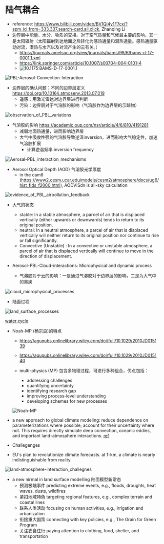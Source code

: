 # 陆气耦合

- reference: https://www.bilibili.com/video/BV1Qi4y1F7cx/?spm_id_from=333.337.search-card.all.click, Zhanqing Li
- 边界层中能量、水分、物质的交换。对于空气质量和气候最主要的影响，其一是太阳辐射（太阳辐射到达地面之后转化为感热通量和潜热通量。感热通量驱动对流，潜热与水汽以及对流产生的云有关。）
  - https://journals.ametsoc.org/view/journals/bams/99/6/bams-d-17-0001.1.xml
  - https://link.springer.com/article/10.1007/s00704-004-0101-4
  - ![10.1175:BAMS-D-17-0001.1](/Users/user/Desktop/YuanSun-UoM/A_my_progress/figure/10.1175:BAMS-D-17-0001.1.jpg)

![PBL-Aerosol-Convection-Interaction](/Users/user/Desktop/YuanSun-UoM/A_my_progress/figure/PBL-Aerosol-Convection-Interaction.jpg)

- 边界层的确认问题：不同的边界层定义 https://doi.org/10.1016/j.atmosenv.2013.07.019
  - 遥感：用激光雷达对边界层进行判断
  - 污染：边界层对于气溶胶的影响（气溶胶作为边界层的示踪物）

![observation_of_PBL_variations](/Users/user/Desktop/YuanSun-UoM/A_my_progress/figure/observation_of_PBL_variations.jpg)

- 气溶胶的影响 https://academic.oup.com/nsr/article/4/6/810/4191281
  - 减弱地面热通量，进而影响边界层
  - 大气中吸收性强的气溶胶导致逆温inversion，进而影响大气稳定性，加速气溶胶扩展
    - 计算逆温频率 inversion frequency

![Aerosal-PBL_interaction_mechanisms](/Users/user/Desktop/YuanSun-UoM/A_my_progress/figure/Aerosal-PBL_interaction_mechanisms.jpg)

- Aerosol Optical Depth (AOD) 气溶胶光学厚度
  - in the cam6 (https://www2.cesm.ucar.edu/models/cesm2/atmosphere/docs/ug6/hist_flds_f2000.html), AODVISdn is all-sky calculation

![evidence_of_PBL_airpollution_feedback](/Users/user/Desktop/YuanSun-UoM/A_my_progress/figure/evidence_of_PBL_airpollution_feedback.jpg)

- 大气的状态
  - stable: In a stable atmosphere, a parcel of air that is displaced vertically (either upwards or downwards) tends to return to its original position.
  - neutral: In a neutral atmosphere, a parcel of air that is displaced vertically will neither return to its original position nor continue to rise or fall significantly.
  - Convective (Unstable) : In a convective or unstable atmosphere, a parcel of air that is displaced vertically will continue to move in the direction of displacement.

- Aerosol-PBL-Cloud-interactions: Microphysical and dynamic process
  - 气溶胶对于云的影响：一是通过气溶胶对于边界层的影响，二是为大气中的黑炭

![cloud_microphysical_processes](/Users/user/Desktop/YuanSun-UoM/A_my_progress/figure/cloud_microphysical_processes.jpg)

- 陆面过程

![land_surface_processes](/Users/user/Desktop/YuanSun-UoM/A_my_progress/figure/land_surface_processes.jpg)

[water cycle](https://d9-wret.s3.us-west-2.amazonaws.com/assets/palladium/production/s3fs-public/thumbnails/image/water-cycle-natural.jpg)

- Noah-MP (杨宗良)的特点

  - https://agupubs.onlinelibrary.wiley.com/doi/full/10.1029/2010JD015139
  - https://agupubs.onlinelibrary.wiley.com/doi/full/10.1029/2010JD015140

  - multi-physics (MP) 包含多物理过程，可进行多种组合，优点包括：
    - addressing challenges
    - quantifying uncertainty
    - identifying research gap
    - improving process-level understanding
    - developing schemes for new processes

  ![Noah-MP](/Users/user/Desktop/YuanSun-UoM/A_my_progress/figure/Noah-MP.jpg)

- a new approach to global climate modeling: reduce dependence on parameterizations where possible; account for their uncertainty where not. This requires directly simulate deep convection, oceanic eddies, and important land-atmosphere interactions. [ref](10.1073/pnas.1906691116)
- Challegenges

- EU's plan to revolutionize climate forecasts. at 1-km, a climate is nearly indistinguishable from reality.

![land-atmosphere-interaction_challegnes](/Users/user/Desktop/YuanSun-UoM/A_my_progress/figure/land-atmosphere-interaction_challegnes.png)

- a new nirmal in land surface modelling 陆面模型新常态
  - 预测极端事件 predicting extreme events, e.g., floods, droughts, heat waves, dusts, wildfires
  - 紧扣地域特色 targeting regional features, e.g., complex terrain and coastal lines
  - 联系人类活动 focusing on human activities, e.g., irrigation and urbanization
  - 衔接重大国策 connecting with key policies, e.g., The Grain for Green Program
  - 关注衣食住行 paying attention to clothing, food, shelter, and transportation